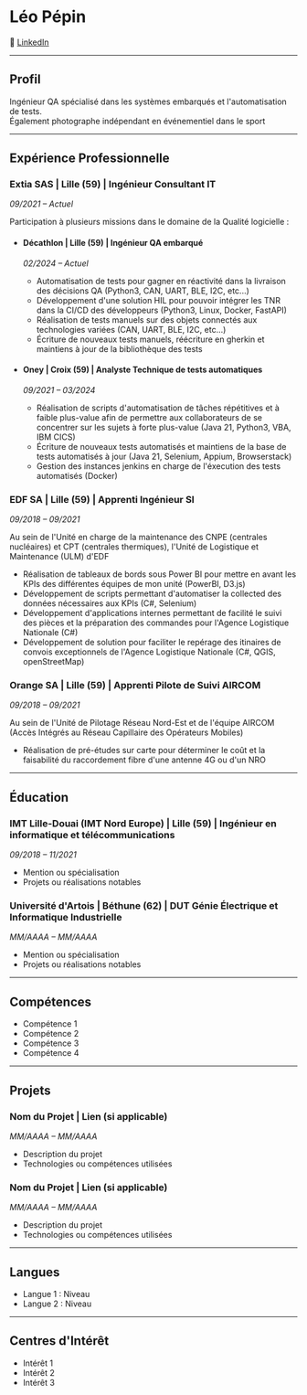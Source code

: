 # Léo Pépin

🔗 [LinkedIn](https://linkedin,com/in/pepin-leo)

---

## Profil

Ingénieur QA spécialisé dans les systèmes embarqués et l'automatisation de tests.  
Également photographe indépendant en événementiel dans le sport

---

## Expérience Professionnelle

### Extia SAS | Lille (59) | Ingénieur Consultant IT
*09/2021 – Actuel*

Participation à plusieurs missions dans le domaine de la Qualité logicielle :

- #### Décathlon | Lille (59) | Ingénieur QA embarqué
    *02/2024 – Actuel*
  - Automatisation de tests pour gagner en réactivité dans la livraison des décisions QA (Python3, CAN, UART, BLE, I2C, etc...)
  - Développement d'une solution HIL pour pouvoir intégrer les TNR dans la CI/CD des développeurs (Python3, Linux, Docker, FastAPI)
  - Réalisation de tests manuels sur des objets connectés aux technologies variées (CAN, UART, BLE, I2C, etc...)
  - Écriture de nouveaux tests manuels, réécriture en gherkin et maintiens à jour de la bibliothèque des tests

- #### Oney | Croix (59) | Analyste Technique de tests automatiques
    *09/2021 – 03/2024*
  - Réalisation de scripts d'automatisation de tâches répétitives et à faible plus-value afin de permettre aux collaborateurs de se concentrer sur les sujets à forte plus-value
    (Java 21, Python3, VBA, IBM CICS) 
  - Écriture de nouveaux tests automatisés et maintiens de la base de tests automatisés à jour (Java 21, Selenium, Appium, Browserstack)
  - Gestion des instances jenkins en charge de l'éxecution des tests automatisés (Docker)

### EDF SA | Lille (59) | Apprenti Ingénieur SI
*09/2018 – 09/2021*

Au sein de l'Unité en charge de la maintenance des CNPE (centrales nucléaires) et CPT (centrales thermiques), l'Unité de Logistique et Maintenance (ULM) d'EDF

- Réalisation de tableaux de bords sous Power BI pour mettre en avant les KPIs des différentes équipes de mon unité (PowerBI, D3.js)
- Développement de scripts permettant d'automatiser la collected des données nécessaires aux KPIs (C#, Selenium)
- Développement d'applications internes permettant de facilité le suivi des pièces et la préparation des commandes pour l'Agence Logistique Nationale (C#) 
- Développement de solution pour faciliter le repérage des itinaires de convois exceptionnels de l'Agence Logistique Nationale (C#, QGIS, openStreetMap)

### Orange SA | Lille (59) | Apprenti Pilote de Suivi AIRCOM
*09/2018 – 09/2021*

Au sein de l'Unité de Pilotage Réseau Nord-Est et de l'équipe AIRCOM (Accès Intégrés au Réseau Capillaire des Opérateurs Mobiles)

- Réalisation de pré-études sur carte pour déterminer le coût et la faisabilité du raccordement fibre d'une antenne 4G ou d'un NRO

---

## Éducation

### IMT Lille-Douai (IMT Nord Europe) | Lille (59) | Ingénieur en informatique et télécommunications
*09/2018 – 11/2021*

- Mention ou spécialisation
- Projets ou réalisations notables

### Université d'Artois | Béthune (62) | DUT Génie Électrique et Informatique Industrielle
*MM/AAAA – MM/AAAA*

- Mention ou spécialisation
- Projets ou réalisations notables

---

## Compétences

- Compétence 1
- Compétence 2
- Compétence 3
- Compétence 4

---

## Projets

### Nom du Projet | Lien (si applicable)
*MM/AAAA – MM/AAAA*

- Description du projet
- Technologies ou compétences utilisées

### Nom du Projet | Lien (si applicable)
*MM/AAAA – MM/AAAA*

- Description du projet
- Technologies ou compétences utilisées

---

## Langues

- Langue 1 : Niveau
- Langue 2 : Niveau

---

## Centres d'Intérêt

- Intérêt 1
- Intérêt 2
- Intérêt 3
